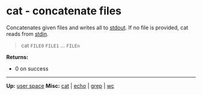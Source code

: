 # cat - concatenate files

Concatenates given files and writes all to [stdout](../../misc/stdio.md).
If no file is provided, cat reads from [stdin](../../misc/stdio.md).

> cat `FILE0` `FILE1` ... `FILEn`

**Returns:**
- 0 on success

---
**Up:** [user space](../userspace.md)
**Misc:** [cat](cat.md) | [echo](echo.md) | [grep](grep.md) | [wc](wc.md)
